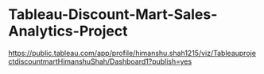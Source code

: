 # Tableau-Discount-Mart-Sales-Analytics-Project
https://public.tableau.com/app/profile/himanshu.shah1215/viz/TableauprojectdiscountmartHimanshuShah/Dashboard1?publish=yes
